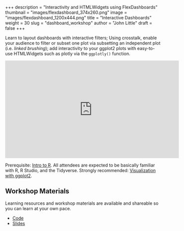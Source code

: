 +++
description = "Interactivity and HTMLWidgets using FlexDashboards"
thumbnail = "images/flexdashboard_374x260.png"
image = "images/flexdashboard_1200x444.png"
title = "Interactive Dashboards"
weight = 30
slug = "dashboard_workshop"
author = "John Little"
draft = false
+++

Learn to layout dashboards with interactive filters; Using crosstalk, enable your audience to filter or subset one plot via subsetting an independent plot (i.e. *linked brushing*); add interactivity to your ggplot2 plots with easy-to-use HTMLWidgets such as plotly via the `ggplotly()` function.

<iframe width="560" height="315" src="https://www.youtube.com/embed/RGXUkXNrVxU" frameborder="0" allow="accelerometer; autoplay; encrypted-media; gyroscope; picture-in-picture" allowfullscreen></iframe>

Prerequisite:  [Intro to R](/portfolio/intro2r_workshop/). All attendees are expected to be basically familiar with R, R Studio, and the Tidyverse.  Strongly recommended: [Visualization with ggplot2](/portfolio/ggplot_workshop/).

<!-- 
### Register

This semester the **Dashboards, slides, and R Markdown** workshop combines elements of this workshop with the [R Markdown](/portfolio/rmarkdown_workshop) workshop

- <a href="https://duke.libcal.com/event/6096020" class="button">Register</a> March 24, 2020 
-->

## Workshop Materials

Learning resources and workshop materials are available and shareable so you can learn at your own pace. 

- [Code](https://github.com/libjohn/workshop_flexdashboards)
- [Slides](https://rfun-flexdashboards.netlify.com/slides/)



